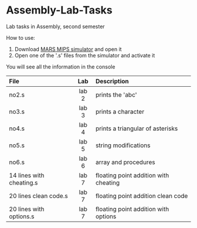 # Assembly-Lab-Tasks
Lab tasks in Assembly, second semester

How to use:
1. Download [MARS MIPS simulator](http://courses.missouristate.edu/KenVollmar/mars/download.htm) and open it
2. Open one of the '.s' files from the simulator and activate it

You will see all the information in the console

| File                     | Lab   | Description                           |
|:-------------------------|:-----:|:--------------------------------------|
| no2.s                    | lab 2 | prints the 'abc'                      |
| no3.s                    | lab 3 | prints a character                    |
| no4.s                    | lab 4 | prints a triangular of asterisks      |
| no5.s                    | lab 5 | string modifications                  |
| no6.s                    | lab 6 | array and procedures                  |
| 14 lines with cheating.s | lab 7 | floating point addition with cheating |
| 20 lines clean code.s    | lab 7 | floating point addition clean code    |
| 20 lines with options.s  | lab 7 | floating point addition with options  |
